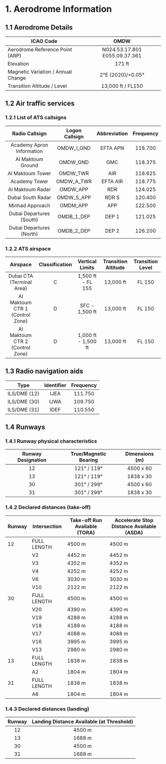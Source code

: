 # 1. Aerodrome Information
## 1.1 Aerodrome Details
| ICAO Code                          |              OMDW             |
|------------------------------------|:-----------------------------:|
| Aerodrome Reference Point (ARP)    | N024.53.17.801 E055.09.37.361 |
| Elevation                          | 171 ft                        |
| Magnetic Variation / Annual Change | 2°E (2020)/+0.05°             |
| Transition Altitude / Level        | 13,000 ft / FL150             |

## 1.2 Air traffic services
### 1.2.1 List of ATS callsigns
|        Radio Callsign       | Logon Callsign |  Abbreviation | Frequency |
|:---------------------------:|:--------------:|:-------------:|:---------:|
|  Academy Apron Information  |   OMDW_I_GND   |    EFTA APN   |  118.700  |
|      Al Maktoum Ground      |    OMDW_GND    |      GMC      |  118.375  |
|       Al Maktoum Tower      |    OMDW_TWR    |      AIR      |  118.625  |
|        Academy Tower        |   OMDW_A_TWR   |    EFTA AIR   |  118.775  |
|       Al Maktoum Radar      |    OMDW_APP    |      RDR      |  124.025  |
|      Dubai South Radar      |   OMDW_S_APP   |     RDR S     |  120.400  |
|       Minhad Approach       |    OMDM_APP    |      APP      |  122.500  |
|   Dubai Departures (South)  |   OMDB_1_DEP   |     DEP 1     |  121.025  |
|   Dubai Departures (North)  |   OMDB_2_DEP   |     DEP 2     |  126.200  |


### 1.2.2 ATS airspace
|             Airspace            | Classification |   Vertical Limits   | Transition Altitude | Transition Level |
|:-------------------------------:|:--------------:|:-------------------:|:-------------------:|:----------------:|
|    Dubai CTA (Terminal Area)    |        C       |  1,500 ft - FL 155  |      13,000 ft      |      FL 150      |
| Al Maktoum CTR 1 (Control Zone) |        D       |    SFC - 1,500 ft   |      13,000 ft      |      FL 150      |
| Al Maktoum CTR 2 (Control Zone) |        D       | 1,000 ft - 1,500 ft |      13,000 ft      |      FL 150      |

## 1.3 Radio navigation aids
|     Type     | Identifier | Frequency |
|:------------:|:----------:|:---------:|
| ILS/DME (12) |    IJEA    |  111.750  |
| ILS/DME (30) |    IJWA    |  109.750  |
| ILS/DME (31) |    IDEF    |  110.550  |

## 1.4 Runways
### 1.4.1 Runway physical characteristics
| Runway Designation | True/Magnetic Bearing | Dimensions (m) |
|:------------------:|:---------------------:|:--------------:|
|         12         |      121° / 119°      |    4500 x 60   |
|         13         |      121° / 119°      |    1838 x 30   |
|         30         |      301° / 299°      |    4500 x 60   |
|         31         |      301° / 299°      |    1838 x 30   |

### 1.4.2 Declared distances (take-off)
| Runway | Intersection | Take-off Run Available (TORA) | Accelerate Stop Distance Available (ASDA) |
|--------|--------------|-------------------------------|--------------------------------------------|
| 12     | FULL LENGTH  | 4500 m                        | 4500 m                                     |
|        | V2           | 4452 m                        | 4452 m                                     |
|        | V3           | 4352 m                        | 4352 m                                     |
|        | V4           | 4252 m                        | 4252 m                                     |
|        | V6           | 3030 m                        | 3030 m                                     |
|        | V10          | 2122 m                        | 2122 m                                     |
| 30     | FULL LENGTH  | 4500 m                        | 4500 m                                     |
|        | V20          | 4390 m                        | 4390 m                                     |
|        | V19          | 4288 m                        | 4288 m                                     |
|        | V18          | 4188 m                        | 4188 m                                     |
|        | V17          | 4088 m                        | 4088 m                                     |
|        | V16          | 3995 m                        | 3995 m                                     |
|        | V13          | 2980 m                        | 2980 m                                     |
| 13     | FULL LENGTH  | 1838 m                        | 1838 m                                     |
|        | A2           | 1804 m                        | 1804 m                                     |
| 31     | FULL LENGTH  | 1838 m                        | 1838 m                                     |
|        | A6           | 1804 m                        | 1804 m                                     |


### 1.4.3 Declared distances (landing)
| Runway | Landing Distance Available (at Threshold) |
|:------:|:-----------------------------------------:|
|   12   |                   4500 m                  |
|   13   |                   1688 m                  |
|   30   |                   4500 m                  |
|   31   |                   1688 m                  |
